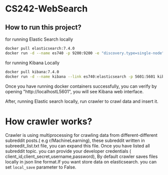 # CS242-WebSearch

## How to run this project?

for running Elastic Search locally 

```bash
docker pull elasticsearch:7.4.0
docker run -d --name es740 -p 9200:9200 -e "discovery.type=single-node" elasticsearch:7.4.0
```

for running Kibana Locally
```bash
docker pull kibana:7.4.0
docker run -d --name kibana --link es740:elasticsearch -p 5601:5601 kibana:7.4.0

```

Once you have running docker containers successfully, you can verify by opening "http://localhostL5601", 
you will see Kibana web interface.

After, running Elastic search locally, run crawler to crawl data and insert it.

# How crawler works?
Crawler is using multiprocessing for crawling data from different-different subreddit posts.( e.g r/MachineLearning), these subreddit written in subreedit_list.txt file, you can expand this file. Once you have listed all subreddit topic. you can provide your developer credentials ( client_id,client_secret,username,password), By default crawler saves files locally in json line format.If you want store data on elasticsearch. you can set `local_save` parameter to False.
